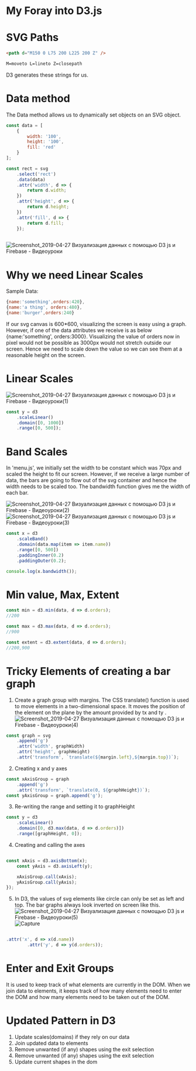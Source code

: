 # My Foray into D3.js

# SVG Paths

```html
<path d="M150 0 L75 200 L225 200 Z" />

M=moveto L=lineto Z=closepath
```

D3 generates these strings for us.

# Data method

The Data method allows us to dynamically set objects on an SVG object.

```javascript
const data = [
	{
		width: '100',
		height: '100',
		fill: 'red'
	}
];

const rect = svg
	.select('rect')
	.data(data)
	.attr('width', d => {
		return d.width;
	})
	.attr('height', d => {
		return d.height;
	})
	.attr('fill', d => {
		return d.fill;
	});
	
```

![Screenshot_2019-04-27 Визуализация данных с помощью D3 js и Firebase - Видеоуроки](https://user-images.githubusercontent.com/15992276/56857407-16527380-693b-11e9-80c7-21ad4635bd37.png)

# Why we need Linear Scales

Sample Data:

```javascript
{name:'something',orders:420},
{name:'a thing', orders:480},
{name:'burger',orders:240}
```

If our svg canvas is 600\*600, visualizing the screen is easy using a graph. However, if one of the data attributes we receive is as below
{name:'something', orders:3000}. Visualizing the value of orders now in pixel would not be possible as 3000px would not stretch outside our screen. Hence we need to scale down the value so we can see them at a reasonable height on the screen.

# Linear Scales
![Screenshot_2019-04-27 Визуализация данных с помощью D3 js и Firebase - Видеоуроки(1)](https://user-images.githubusercontent.com/15992276/56857402-16527380-693b-11e9-9b6d-1733edd1c6c1.png)


```javascript
const y = d3
	.scaleLinear()
	.domain([0, 1000])
	.range([0, 500]);
```

# Band Scales

In 'menu.js', we initially set the width to be constant which was 70px and scaled the height to fit our screen. However, if we receive a large number of data, the bars are going to flow out of the svg container and hence the width needs to be scaled too.
The bandwidth function gives me the width of each bar.

![Screenshot_2019-04-27 Визуализация данных с помощью D3 js и Firebase - Видеоуроки(2)](https://user-images.githubusercontent.com/15992276/56857403-16527380-693b-11e9-894b-b6b920a3b597.png)
![Screenshot_2019-04-27 Визуализация данных с помощью D3 js и Firebase - Видеоуроки(3)](https://user-images.githubusercontent.com/15992276/56857404-16527380-693b-11e9-9977-4661d02c2515.png)

```javascript
const x = d3
	.scaleBand()
	.domain(data.map(item => item.name))
	.range([0, 500])
	.paddingInner(0.2)
	.paddingOuter(0.2);

console.log(x.bandwidth());
```

# Min value, Max, Extent

```javascript
const min = d3.min(data, d => d.orders);
//200

const max = d3.max(data, d => d.orders);
//900

const extent = d3.extent(data, d => d.orders);
//200,900
```

# Tricky Elements of creating a bar graph

1. Create a graph group with margins. The CSS translate() function is used to move elements in a two-dimensional space. It moves the position of the element on the plane by the amount provided by tx and ty .
![Screenshot_2019-04-27 Визуализация данных с помощью D3 js и Firebase - Видеоуроки(4)](https://user-images.githubusercontent.com/15992276/56857405-16527380-693b-11e9-8669-a213609c8e39.png)


```javascript
const graph = svg
	.append('g')
	.attr('width', graphWidth)
	.attr('height', graphHeight)
	.attr('transform', `translate(${margin.left},${margin.top})`);
```

2. Creating x and y axes

```javascript
const xAxisGroup = graph
	.append('g')
	.attr('transform', `translate(0, ${graphHeight})`);
const yAxisGroup = graph.append('g');
```

3. Re-writing the range and setting it to graphHeight

```javascript
const y = d3
	.scaleLinear()
	.domain([0, d3.max(data, d => d.orders)])
	.range([graphHeight, 0]);
```

4. Creating and calling the axes

```javascript

const xAxis = d3.axisBottom(x);
	const yAxis = d3.axisLeft(y);

	xAxisGroup.call(xAxis);
	yAxisGroup.call(yAxis);
});
```

5. In D3, the values of svg elements like circle can only be set as left and top. The bar graphs always look inverted on screen like this.
![Screenshot_2019-04-27 Визуализация данных с помощью D3 js и Firebase - Видеоуроки(5)](https://user-images.githubusercontent.com/15992276/56857406-16527380-693b-11e9-991e-3654dae16fd0.png)
![Capture](https://user-images.githubusercontent.com/15992276/56857401-16527380-693b-11e9-88b5-5921c23f3525.JPG)


```javascript

.attr('x', d => x(d.name))
		.attr('y', d => y(d.orders));
```

# Enter and Exit Groups

It is used to keep track of what elements are currently in the DOM. When we join data to elements, it keeps track of how many elements need to enter the DOM and how many elements need to be taken out of the DOM.

# Updated Pattern in D3

1. Update scales(domains) if they rely on our data
2. Join updated data to elements
3. Remove unwanted (if any) shapes using the exit selection
4. Remove unwanted (if any) shapes using the exit selection
5. Update current shapes in the dom










